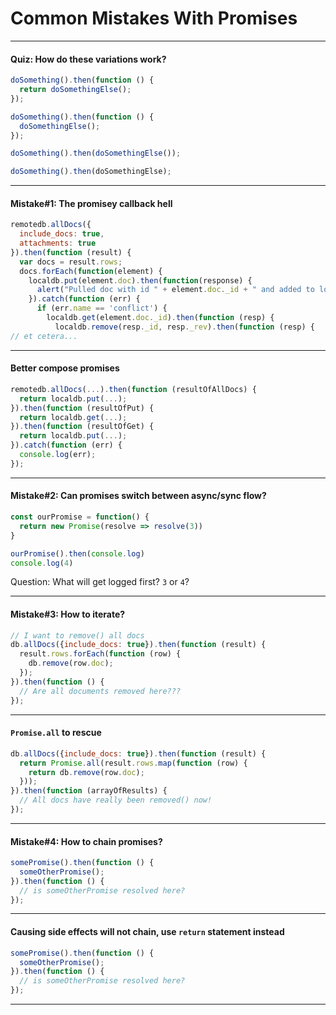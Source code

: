 # Common Mistakes With Promises

---

#### Quiz: How do these variations work?

```js
doSomething().then(function () {
  return doSomethingElse();
});

doSomething().then(function () {
  doSomethingElse();
});

doSomething().then(doSomethingElse());

doSomething().then(doSomethingElse);
```

---

#### Mistake#1: The promisey callback hell

```js
remotedb.allDocs({
  include_docs: true,
  attachments: true
}).then(function (result) {
  var docs = result.rows;
  docs.forEach(function(element) {
    localdb.put(element.doc).then(function(response) {
      alert("Pulled doc with id " + element.doc._id + " and added to local db.");
    }).catch(function (err) {
      if (err.name == 'conflict') {
        localdb.get(element.doc._id).then(function (resp) {
          localdb.remove(resp._id, resp._rev).then(function (resp) {
// et cetera...
```

---

#### Better compose promises

```js
remotedb.allDocs(...).then(function (resultOfAllDocs) {
  return localdb.put(...);
}).then(function (resultOfPut) {
  return localdb.get(...);
}).then(function (resultOfGet) {
  return localdb.put(...);
}).catch(function (err) {
  console.log(err);
});
```

---

#### Mistake#2: Can promises switch between async/sync flow?

```js
const ourPromise = function() {
  return new Promise(resolve => resolve(3))
}

ourPromise().then(console.log)
console.log(4)
```

Question: What will get logged first? `3` or `4`?

---

#### Mistake#3: How to iterate?

```js
// I want to remove() all docs
db.allDocs({include_docs: true}).then(function (result) {
  result.rows.forEach(function (row) {
    db.remove(row.doc);
  });
}).then(function () {
  // Are all documents removed here???
});
```

---

#### `Promise.all` to rescue

```js
db.allDocs({include_docs: true}).then(function (result) {
  return Promise.all(result.rows.map(function (row) {
    return db.remove(row.doc);
  }));
}).then(function (arrayOfResults) {
  // All docs have really been removed() now!
});
```

---

#### Mistake#4: How to chain promises?

```js
somePromise().then(function () {
  someOtherPromise();
}).then(function () {
  // is someOtherPromise resolved here?
});
```

---

#### Causing side effects will not chain, use `return` statement instead

```js
somePromise().then(function () {
  someOtherPromise();
}).then(function () {
  // is someOtherPromise resolved here?
});
```

---
